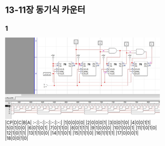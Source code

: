# 13-11장 동기식 카운터
## 1
![1](/img13-11/1.JPG)
|CP|D|C|B|A|
:-:|:-:|:-:|:-:|:-:|
|1|0|0|0|0|
|2|0|0|0|1|
|3|0|0|1|0|
|4|0|0|1|1|
|5|0|1|0|0|
|6|0|1|0|1|
|7|0|1|1|0|
|8|0|1|1|1|
|9|1|0|0|0|
|10|1|0|0|1|
|11|1|0|1|0|
|12|1|0|1|1|
|13|1|1|0|0|
|14|1|1|0|1|
|15|1|1|1|0|
|16|1|1|1|1|
|17|0|0|0|1|
|18|0|0|1|0|
